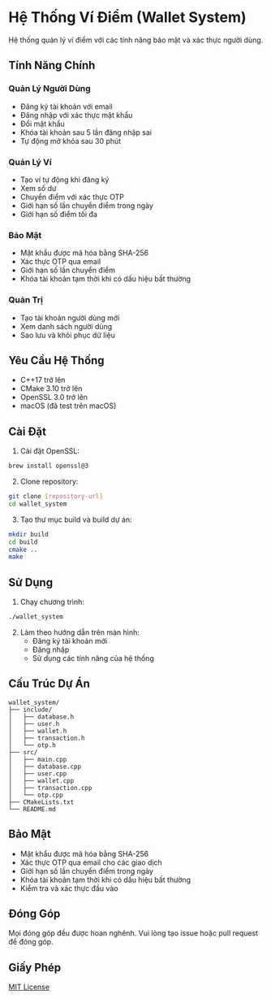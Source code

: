 # Hệ Thống Ví Điểm (Wallet System)

Hệ thống quản lý ví điểm với các tính năng bảo mật và xác thực người dùng.

## Tính Năng Chính

### Quản Lý Người Dùng
- Đăng ký tài khoản với email
- Đăng nhập với xác thực mật khẩu
- Đổi mật khẩu
- Khóa tài khoản sau 5 lần đăng nhập sai
- Tự động mở khóa sau 30 phút

### Quản Lý Ví
- Tạo ví tự động khi đăng ký
- Xem số dư
- Chuyển điểm với xác thực OTP
- Giới hạn số lần chuyển điểm trong ngày
- Giới hạn số điểm tối đa

### Bảo Mật
- Mật khẩu được mã hóa bằng SHA-256
- Xác thực OTP qua email
- Giới hạn số lần chuyển điểm
- Khóa tài khoản tạm thời khi có dấu hiệu bất thường

### Quản Trị
- Tạo tài khoản người dùng mới
- Xem danh sách người dùng
- Sao lưu và khôi phục dữ liệu

## Yêu Cầu Hệ Thống

- C++17 trở lên
- CMake 3.10 trở lên
- OpenSSL 3.0 trở lên
- macOS (đã test trên macOS)

## Cài Đặt

1. Cài đặt OpenSSL:
```bash
brew install openssl@3
```

2. Clone repository:
```bash
git clone [repository-url]
cd wallet_system
```

3. Tạo thư mục build và build dự án:
```bash
mkdir build
cd build
cmake ..
make
```

## Sử Dụng

1. Chạy chương trình:
```bash
./wallet_system
```

2. Làm theo hướng dẫn trên màn hình:
   - Đăng ký tài khoản mới
   - Đăng nhập
   - Sử dụng các tính năng của hệ thống

## Cấu Trúc Dự Án

```
wallet_system/
├── include/
│   ├── database.h
│   ├── user.h
│   ├── wallet.h
│   ├── transaction.h
│   └── otp.h
├── src/
│   ├── main.cpp
│   ├── database.cpp
│   ├── user.cpp
│   ├── wallet.cpp
│   ├── transaction.cpp
│   └── otp.cpp
├── CMakeLists.txt
└── README.md
```

## Bảo Mật

- Mật khẩu được mã hóa bằng SHA-256
- Xác thực OTP qua email cho các giao dịch
- Giới hạn số lần chuyển điểm trong ngày
- Khóa tài khoản tạm thời khi có dấu hiệu bất thường
- Kiểm tra và xác thực đầu vào

## Đóng Góp

Mọi đóng góp đều được hoan nghênh. Vui lòng tạo issue hoặc pull request để đóng góp.

## Giấy Phép

[MIT License](LICENSE) 